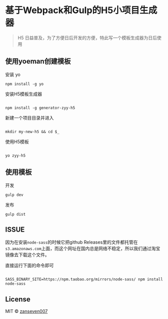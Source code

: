 # 基于Webpack和Gulp的H5小项目生成器
> H5 日益普及，为了方便日后开发的方便，特此写一个模板生成器为日后使用

## 使用yoeman创建模板
安装 yo

```
npm install -g yo

```
安装H5模板生成器

```

npm install -g generator-zyy-h5

```
新建一个项目目录并进入

```

mkdir my-new-h5 && cd $_

```
使用H5模板

```

yo zyy-h5

```

## 使用模板
开发

```
gulp dev

```

发布

```
gulp dist

```

## ISSUE

因为在安装`node-sass`的时候它把github Releases里的文件都托管在`s3.amazonaws.com`上面，而这个网址在国内总是网络不稳定，所以我们通过淘宝镜像去下载这个文件。

直接运行下面的命令即可

```

SASS_BINARY_SITE=https://npm.taobao.org/mirrors/node-sass/ npm install node-sass

```

## License
MIT © [zanseven007](https://github.com/zanseven007)

